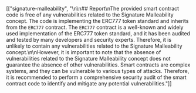 [["signature-malleability", "\n\n## Report\nThe provided smart contract code is free of any vulnerabilities related to the Signature Malleability concept. The code is implementing the ERC777 token standard and inherits from the `ERC777` contract. The `ERC777` contract is a well-known and widely used implementation of the ERC777 token standard, and it has been audited and tested by many developers and security experts. Therefore, it is unlikely to contain any vulnerabilities related to the Signature Malleability concept.\n\nHowever, it is important to note that the absence of vulnerabilities related to the Signature Malleability concept does not guarantee the absence of other vulnerabilities. Smart contracts are complex systems, and they can be vulnerable to various types of attacks. Therefore, it is recommended to perform a comprehensive security audit of the smart contract code to identify and mitigate any potential vulnerabilities."]]